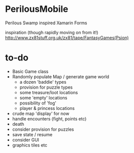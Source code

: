 # PerilousMobile
Perilous Swamp inspired Xamarin Forms

inspiration (though rapidly moving on from it!)
http://www.zx81stuff.org.uk/zx81/tape/FantasyGames(Psion)


# to-do
* Basic Game class
* Randomly populate Map / generate game world
     - a dozen 'baddie' types
     - provision for puzzle types
     - some treasure/loot locations
     - some 'empty' locations
     - possibility of 'fog'
     - player & princess locations
* crude map 'display' for now
* handle encounters (fight, points etc)
* death
* consider provision for puzzles
* save state / resume
* consider GUI
* graphics tiles etc
